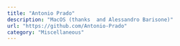 ```yaml
---
title: "Antonio Prado"
description: "MacOS (thanks  and Alessandro Barisone)"
url: "https://github.com/Antonio-Prado"
category: "Miscellaneous"
---
```

